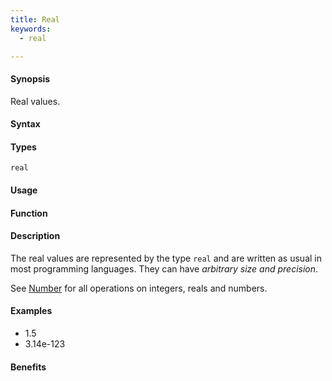 ```yaml
---
title: Real
keywords:
  - real

---
```


#### Synopsis

Real values.

#### Syntax

#### Types

`real`

#### Usage

#### Function

#### Description

The real values are represented by the type `real` and are written as usual in most programming languages.
They can have _arbitrary size and precision_.

See [Number](/docs/Rascal/Expressions/Values/Number) for all operations on integers, reals and numbers.

#### Examples

*  1.5
*  3.14e-123

#### Benefits



